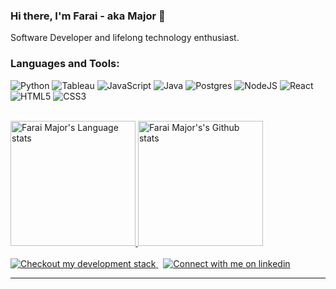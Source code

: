 ### Hi there, I'm Farai - aka Major 👋 

Software Developer and lifelong technology enthusiast.

### Languages and Tools:

![Python](https://img.shields.io/badge/Python-14354C?style=for-the-badge&logo=python&logoColor=white)
![Tableau](https://img.shields.io/badge/Tableau-E97627?style=for-the-badge&logo=Tableau&logoColor=white)
![JavaScript](https://img.shields.io/badge/javascript-%23323330.svg?style=for-the-badge&logo=javascript&logoColor=%23F7DF1E)
![Java](https://img.shields.io/badge/Java-ED8B00?style=for-the-badge&logo=java&logoColor=white)
![Postgres](https://img.shields.io/badge/postgres-%23316192.svg?style=for-the-badge&logo=postgresql&logoColor=white)
![NodeJS](https://img.shields.io/badge/node.js-6DA55F?style=for-the-badge&logo=node.js&logoColor=white)
![React](https://img.shields.io/badge/react-%2320232a.svg?style=for-the-badge&logo=react&logoColor=%2361DAFB)
![HTML5](https://img.shields.io/badge/html5-%23E34F26.svg?style=for-the-badge&logo=html5&logoColor=white)
![CSS3](https://img.shields.io/badge/css3-%231572B6.svg?style=for-the-badge&logo=css3&logoColor=white)

<br />

<div align="left"> 
<a href="https://github.com/faraimajor/github-readme-stats#gh-light-mode-only">
<img height=200 src="https://github-readme-stats-sigma-five.vercel.app/api/top-langs/?username=faraimajor&layout=compact&langs_count=10&hide_border=true&include_orgs=true&theme=dark&bg_color=000000#gh-light-mode-only" alt="Farai Major's Language stats" />
</a>
<a href="https://github.com/faraimajor/github-readme-stats#gh-light-mode-only">
<img height=200 src="https://github-readme-stats-sigma-five.vercel.app/api?username=faraimajor&show_icons=true&count_private=true&line_height=28&hide_border=true&card_width=450&include_all_commits=true&include_orgs=true&exclude_repo=github-readme-stats&theme=dark&bg_color=000000#gh-light-mode-only" alt="Farai Major's's Github stats" />
</a>
</div>


<br/>

<!-- Social button 3 -->
<!-- Light Mode -->
<a href="https://faraimajor.com/">
<img src="https://img.shields.io/badge/tech-stack-0690fa.svg?style=for-the-badge&logo=stackshare&labelColor=000&color=3572A5#gh-light-mode-only" alt="Checkout my development stack" >
</a>
&nbsp;
<!-- Social button 4 -->
<!-- Light Mode -->
<a href="https://www.linkedin.com/in/faraimutukumira/">
<img src="https://img.shields.io/badge/LinkedIn-3572A5?style=for-the-badge&logo=linkedin&logoColor=white#gh-light-mode-only" alt="Connect with me on linkedin" >
</a>


</div>



<!-- [<img align="left" alt="FaraiMajor | Linkedin" width="22px" src="https://cdn.jsdelivr.net/npm/simple-icons@v3/icons/linkedin.svg" />][linkedin]
[<img align="left" alt="FaraiMajor's Instagram" width="22px" src="https://cdn.jsdelivr.net/npm/simple-icons@v3/icons/instagram.svg" />][instagram]
<br /> -->





---

<!-- LINKS -->
[linkedin]:https://www.linkedin.com/in/faraimutukumira/
[instagram]: https://www.instagram.com/faraimajor/
